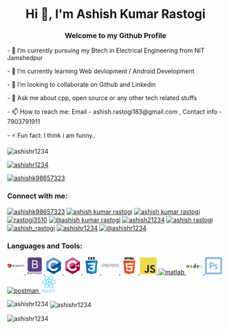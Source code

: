 




<h1 align="center">Hi 👋, I'm Ashish Kumar Rastogi</h1>
<h3 align="center">Welcome to my Github Profile</h3>
<p align="left"> - 🔭 I’m currently pursuing my Btech in Electrical Engineering from NIT Jamshedpur</p>
<p align="left">- 🌱 I’m currently learning Web devlopment / Android Development</p>
<p align="left">- 👯 I’m looking to collaborate on Github and Linkedin</p>
<p align="left">- 💬 Ask me about cpp, open source or any other tech related stuffs</p>
<p align="left">- 📫 How to reach me: Email - ashish.rastogi183@gmail.com , Contact info - 7903791911</p>
<p align="left>- 😄 Pronouns: He/His</p>
<p align="left">- ⚡ Fun fact: I think i am funny..</p>

<p align="left"> <img src="https://komarev.com/ghpvc/?username=ashishr1234&label=Profile%20views&color=0e75b6&style=flat" alt="ashishr1234" /> </p>

<p align="left"> <a href="https://github.com/ryo-ma/github-profile-trophy"><img src="https://github-profile-trophy.vercel.app/?username=ashishr1234" alt="ashishr1234" /></a> </p>

<p align="left"> <a href="https://twitter.com/AshishK98657323" target="blank"><img src="https://img.shields.io/twitter/follow/ashishk98657323?logo=twitter&style=for-the-badge" alt="ashishk98657323" /></a> </p>

<h3 align="left">Connect with me:</h3>
<p align="left">
<a href="https://twitter.com/AshishK98657323" target="blank"><img align="center" src="https://raw.githubusercontent.com/rahuldkjain/github-profile-readme-generator/master/src/images/icons/Social/twitter.svg" alt="ashishk98657323" height="30" width="40" /></a>
<a href="https://linkedin.com/in/ashish-kumar-rastogi" target="blank"><img align="center" src="https://raw.githubusercontent.com/rahuldkjain/github-profile-readme-generator/master/src/images/icons/Social/linked-in-alt.svg" alt="ashish kumar rastogi" height="30" width="40" /></a>
<a href="https://fb.com/Ashish Rastogi" target="blank"><img align="center" src="https://raw.githubusercontent.com/rahuldkjain/github-profile-readme-generator/master/src/images/icons/Social/facebook.svg" alt="ashish kumar rastogi" height="30" width="40" /></a>
<a href="https://instagram.com/rastogi3510" target="blank"><img align="center" src="https://raw.githubusercontent.com/rahuldkjain/github-profile-readme-generator/master/src/images/icons/Social/instagram.svg" alt="rastogi3510" height="30" width="40" /></a>
<a href="https://medium.com/@Ashish Kumar Rastogi" target="blank"><img align="center" src="https://raw.githubusercontent.com/rahuldkjain/github-profile-readme-generator/master/src/images/icons/Social/medium.svg" alt="@ashish kumar rastogi" height="30" width="40" /></a>
<a href="https://www.codechef.com/users/Ashish21234" target="blank"><img align="center" src="https://cdn.jsdelivr.net/npm/simple-icons@3.1.0/icons/codechef.svg" alt="ashish21234" height="30" width="40" /></a>
<a href="https://www.hackerrank.com/Ashish_Rastogi" target="blank"><img align="center" src="https://raw.githubusercontent.com/rahuldkjain/github-profile-readme-generator/master/src/images/icons/Social/hackerrank.svg" alt="ashish rastogi" height="30" width="40" /></a>
<a href="https://codeforces.com/profile/Ashish_Rastogi" target="blank"><img align="center" src="https://cdn.jsdelivr.net/npm/simple-icons@3.0.1/icons/codeforces.svg" alt="ashish_rastogi" height="30" width="40" /></a>
<a href="https://www.leetcode.com/Ashishr1234" target="blank"><img align="center" src="https://raw.githubusercontent.com/rahuldkjain/github-profile-readme-generator/master/src/images/icons/Social/leet-code.svg" alt="ashishr1234" height="30" width="40" /></a>
<a href="https://www.hackerearth.com/@Ashishr1234" target="blank"><img align="center" src="https://raw.githubusercontent.com/rahuldkjain/github-profile-readme-generator/master/src/images/icons/Social/hackerearth.svg" alt="@ashishr1234" height="30" width="40" /></a>
</p>

<h3 align="left">Languages and Tools:</h3>
<p align="left"> <a href="https://angular.io" target="_blank"> <img src="https://raw.githubusercontent.com/devicons/devicon/master/icons/angularjs/angularjs-original-wordmark.svg" alt="angularjs" width="40" height="40"/> </a> <a href="https://getbootstrap.com" target="_blank"> <img src="https://raw.githubusercontent.com/devicons/devicon/master/icons/bootstrap/bootstrap-plain-wordmark.svg" alt="bootstrap" width="40" height="40"/> </a> <a href="https://www.cprogramming.com/" target="_blank"> <img src="https://raw.githubusercontent.com/devicons/devicon/master/icons/c/c-original.svg" alt="c" width="40" height="40"/> </a> <a href="https://www.w3schools.com/cpp/" target="_blank"> <img src="https://raw.githubusercontent.com/devicons/devicon/master/icons/cplusplus/cplusplus-original.svg" alt="cplusplus" width="40" height="40"/> </a> <a href="https://www.w3schools.com/css/" target="_blank"> <img src="https://raw.githubusercontent.com/devicons/devicon/master/icons/css3/css3-original-wordmark.svg" alt="css3" width="40" height="40"/> </a> <a href="https://expressjs.com" target="_blank"> <img src="https://raw.githubusercontent.com/devicons/devicon/master/icons/express/express-original-wordmark.svg" alt="express" width="40" height="40"/> </a> <a href="https://www.w3.org/html/" target="_blank"> <img src="https://raw.githubusercontent.com/devicons/devicon/master/icons/html5/html5-original-wordmark.svg" alt="html5" width="40" height="40"/> </a> <a href="https://developer.mozilla.org/en-US/docs/Web/JavaScript" target="_blank"> <img src="https://raw.githubusercontent.com/devicons/devicon/master/icons/javascript/javascript-original.svg" alt="javascript" width="40" height="40"/> </a> <a href="https://www.mathworks.com/" target="_blank"> <img src="https://upload.wikimedia.org/wikipedia/commons/2/21/Matlab_Logo.png" alt="matlab" width="40" height="40"/> </a> <a href="https://nodejs.org" target="_blank"> <img src="https://raw.githubusercontent.com/devicons/devicon/master/icons/nodejs/nodejs-original-wordmark.svg" alt="nodejs" width="40" height="40"/> </a> <a href="https://www.photoshop.com/en" target="_blank"> <img src="https://raw.githubusercontent.com/devicons/devicon/master/icons/photoshop/photoshop-line.svg" alt="photoshop" width="40" height="40"/> </a> <a href="https://postman.com" target="_blank"> <img src="https://www.vectorlogo.zone/logos/getpostman/getpostman-icon.svg" alt="postman" width="40" height="40"/> </a> <a href="https://reactjs.org/" target="_blank"> <img src="https://raw.githubusercontent.com/devicons/devicon/master/icons/react/react-original-wordmark.svg" alt="react" width="40" height="40"/> </a> </p>

<p><img align="left" src="https://github-readme-stats.vercel.app/api/top-langs?username=ashishr1234&show_icons=true&locale=en&layout=compact" alt="ashishr1234" /></p>

<p>&nbsp;<img align="center" src="https://github-readme-stats.vercel.app/api?username=ashishr1234&show_icons=true&locale=en" alt="ashishr1234" /></p>

<p><img align="center" src="https://github-readme-streak-stats.herokuapp.com/?user=ashishr1234&" alt="ashishr1234" /></p>


